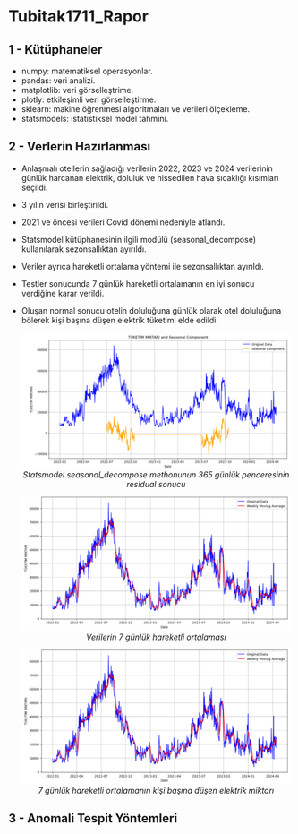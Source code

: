 # Tubitak1711_Rapor

## 1 - Kütüphaneler

- numpy: matematiksel operasyonlar.
- pandas: veri analizi.
- matplotlib: veri görselleştrime.
- plotly: etkileşimli veri görselleştirme.
- sklearn: makine öğrenmesi algoritmaları ve verileri ölçekleme.
- statsmodels: istatistiksel model tahmini.

## 2 - Verlerin Hazırlanması

- Anlaşmalı otellerin sağladığı verilerin 2022, 2023 ve 2024 verilerinin günlük harcanan elektrik, doluluk ve hissedilen hava sıcaklığı kısımları seçildi.
- 3 yılın verisi birleştirildi.
- 2021 ve öncesi verileri Covid dönemi nedeniyle atlandı.
- Statsmodel kütüphanesinin ilgili modülü (seasonal_decompose) kullanılarak sezonsallıktan ayırıldı.
- Veriler ayrıca hareketli ortalama yöntemi ile sezonsallıktan ayırıldı.
- Testler sonucunda 7 günlük hareketli ortalamanın en iyi sonucu verdiğine karar verildi.
- Oluşan normal sonucu otelin doluluğuna günlük olarak otel doluluğuna bölerek kişi başına düşen elektrik tüketimi elde edildi.

  <p align="center">
    <img src="images/Ekran görüntüsü 2024-07-15 163510.png">
    <br>
    <em >Statsmodel.seasonal_decompose methonunun 365 günlük penceresinin residual sonucu</em>
  </p>
  
  <p align="center">
    <img src="images/Ekran görüntüsü 2024-07-15 163701.png">
    <br>
    <em>Verilerin 7 günlük hareketli ortalaması</em>
  </p>

  <p align="center">
    <img src="images/Ekran görüntüsü 2024-07-15 163701.png">
    <br>
    <em>7 günlük hareketli ortalamanın kişi başına düşen elektrik miktarı</em>
  </p>

## 3 - Anomali Tespit Yöntemleri

